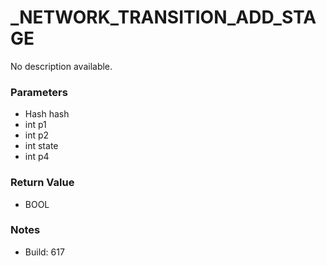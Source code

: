 # _NETWORK_TRANSITION_ADD_STAGE

No description available.

### Parameters
* Hash hash
* int p1
* int p2
* int state
* int p4

### Return Value
* BOOL

### Notes
* Build: 617

